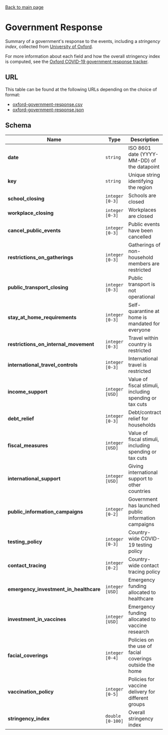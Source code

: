 [Back to main page](../README.md)

# Government Response
Summary of a government's response to the events, including a *stringency index*, collected from
[University of Oxford][1].

For more information about each field and how the overall stringency index is
computed, see the [Oxford COVID-19 government response tracker][1].

## URL
This table can be found at the following URLs depending on the choice of format:
* [oxford-government-response.csv](https://storage.googleapis.com/covid19-open-data/v2/oxford-government-response.csv)
* [oxford-government-response.json](https://storage.googleapis.com/covid19-open-data/v2/oxford-government-response.json)

## Schema
| Name | Type | Description | Example |
| ---- | ---- | ----------- | ------- |
| **date** | `string` | ISO 8601 date (YYYY-MM-DD) of the datapoint | 2020-03-30 |
| **key** | `string` | Unique string identifying the region | US_CA |
| **school_closing** | `integer` `[0-3]` | Schools are closed | 2 |
| **workplace_closing** | `integer` `[0-3]` | Workplaces are closed | 2 |
| **cancel_public_events** | `integer` `[0-3]` | Public events have been cancelled | 2 |
| **restrictions_on_gatherings** | `integer` `[0-3]` | Gatherings of non-household members are restricted | 2 |
| **public_transport_closing** | `integer` `[0-3]` | Public transport is not operational | 0 |
| **stay_at_home_requirements** | `integer` `[0-3]` | Self-quarantine at home is mandated for everyone | 0 |
| **restrictions_on_internal_movement** | `integer` `[0-3]` | Travel within country is restricted | 1 |
| **international_travel_controls** | `integer` `[0-3]` | International travel is restricted | 3 |
| **income_support** | `integer` `[USD]` | Value of fiscal stimuli, including spending or tax cuts | 20449287023 |
| **debt_relief** | `integer` `[0-3]` | Debt/contract relief for households | 0 |
| **fiscal_measures** | `integer` `[USD]` | Value of fiscal stimuli, including spending or tax cuts | 20449287023 |
| **international_support** | `integer` `[USD]` | Giving international support to other countries | 274000000 |
| **public_information_campaigns** | `integer` `[0-2]` | Government has launched public information campaigns | 1 |
| **testing_policy** | `integer` `[0-3]` | Country-wide COVID-19 testing policy | 1 |
| **contact_tracing** | `integer` `[0-2]` | Country-wide contact tracing policy | 1 |
| **emergency_investment_in_healthcare** | `integer` `[USD]` | Emergency funding allocated to healthcare | 500000 |
| **investment_in_vaccines** | `integer` `[USD]` | Emergency funding allocated to vaccine research | 100000 |
| **facial_coverings** | `integer` `[0-4]` | Policies on the use of facial coverings outside the home | 2 |
| **vaccination_policy** | `integer` `[0-5]` | Policies for vaccine delivery for different groups | 2 |
| **stringency_index** | `double` `[0-100]` | Overall stringency index | 71.43 |

[1]: https://www.bsg.ox.ac.uk/research/research-projects/oxford-covid-19-government-response-tracker
